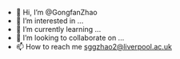 - 👋 Hi, I’m @GongfanZhao
- 👀 I’m interested in ...
- 🌱 I’m currently learning ...
- 💞️ I’m looking to collaborate on ...
- 📫 How to reach me sggzhao2@liverpool.ac.uk

<!---
GongfanZhao/GongfanZhao is a ✨ special ✨ repository because its `README.md` (this file) appears on your GitHub profile.
You can click the Preview link to take a look at your changes.
--->
